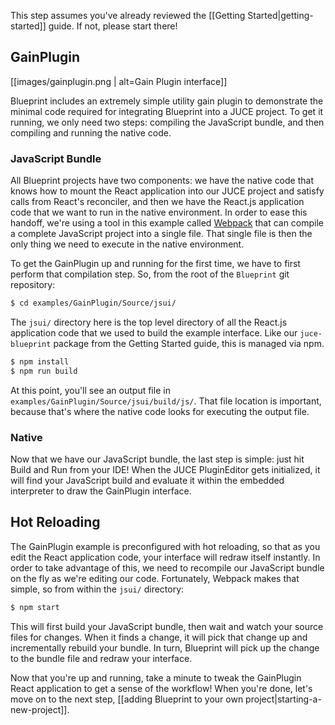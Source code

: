 This step assumes you've already reviewed the [[Getting Started|getting-started]] guide. If not,
please start there!

## GainPlugin

[[images/gainplugin.png | alt=Gain Plugin interface]]

Blueprint includes an extremely simple utility gain plugin to demonstrate the minimal
code required for integrating Blueprint into a JUCE project. To get it running,
we only need two steps: compiling the JavaScript bundle, and then compiling and
running the native code.

### JavaScript Bundle

All Blueprint projects have two components: we have the native code that knows how
to mount the React application into our JUCE project and satisfy calls from React's
reconciler, and then we have the React.js application code that we want to run in the
native environment. In order to ease this handoff, we're using a tool in this
example called [Webpack](https://webpack.js.org/) that can compile a complete JavaScript project into a single
file. That single file is then the only thing we need to execute in the native
environment.

To get the GainPlugin up and running for the first time, we have to first perform
that compilation step. So, from the root of the `Blueprint` git repository:

```bash
$ cd examples/GainPlugin/Source/jsui/
```

The `jsui/` directory here is the top level directory of all the
React.js application code that we used to build the example interface. Like our `juce-blueprint`
package from the Getting Started guide, this is managed via npm.

```bash
$ npm install
$ npm run build
```

At this point, you'll see an output file in `examples/GainPlugin/Source/jsui/build/js/`. That file location is important, because that's where the native code looks for executing the output file.

### Native

Now that we have our JavaScript bundle, the last step is simple: just hit Build and
Run from your IDE! When the JUCE PluginEditor gets initialized, it will find your
JavaScript build and evaluate it within the embedded interpreter to draw the
GainPlugin interface.

## Hot Reloading

The GainPlugin example is preconfigured with hot reloading, so that as you edit
the React application code, your interface will redraw itself instantly. In order
to take advantage of this, we need to recompile our JavaScript bundle on the
fly as we're editing our code. Fortunately, Webpack makes that simple, so from
within the `jsui/` directory:

```bash
$ npm start
```

This will first build your JavaScript bundle, then wait and watch your source files
for changes. When it finds a change, it will pick that change up and incrementally
rebuild your bundle. In turn, Blueprint will pick up the change to the bundle file
and redraw your interface.

Now that you're up and running, take a minute to tweak the GainPlugin React
application to get a sense of the workflow! When you're done, let's move on to
the next step, [[adding Blueprint to your own project|starting-a-new-project]].
